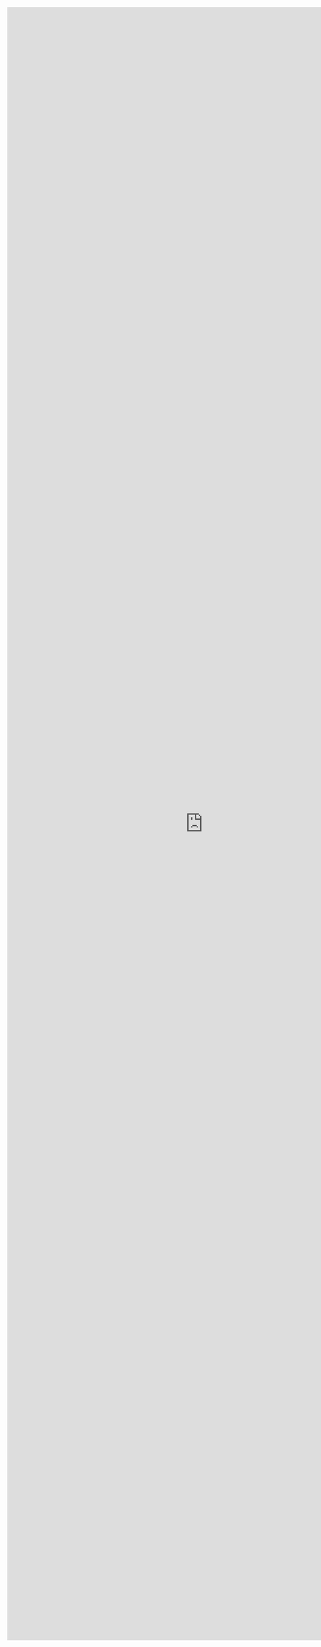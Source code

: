 <iframe style='height: 95vh; width: 95vw;' scrolling="no" frameborder="0" id="518929564" allowtransparency="true" src="https://chic-parfait-640813.netlify.app/"></iframe>

